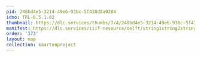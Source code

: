 ```yaml
---
pid: 248bd4e5-3214-49e6-93bc-5f438d8a0204
idno: TRL-6.5.1.02
thumbnail: https://dlc.services/thumbs/7/4/248bd4e5-3214-49e6-93bc-5f438d8a0204/full/400,339/0/default.jpg
manifest: https://dlc.services/iiif-resource/delft/string1string2string3/kaartenproject-2007/TRL-6.5.1.02
order: '373'
layout: map
collection: kaartenproject
---
```

